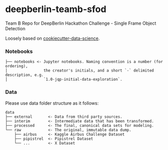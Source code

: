# deepberlin-teamb-sfod
Team B Repo for DeepBerlin Hackathon Challenge - Single Frame Object Detection

Loosely based on
[cookiecutter-data-science](https://github.com/drivendata/cookiecutter-data-science/).

### Notebooks

```
├── notebooks <- Jupyter notebooks. Naming convention is a number (for ordering),
│                the creator's initials, and a short `-` delimited description, e.g.
│                `1.0-jqp-initial-data-exploration`.
```

### Data

Please use data folder structure as it follows:

```
data
├── external       <- Data from third party sources.
├── interim        <- Intermediate data that has been transformed.
├── processed      <- The final, canonical data sets for modeling.
└── raw            <- The original, immutable data dump.
    ├── airbus     <- Kaggle Airbus Challenge Dataset
    ├── pipistrel  <- Pipistrel Dataset
    └── ...        <- X Dataset
```

